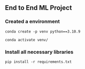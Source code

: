 ## End to End ML Project

### Created a environment
```
conda create -p venv python==3.10.9

conda activate venv/
```
### Install all necessary libraries
```
pip install -r requirements.txt
```